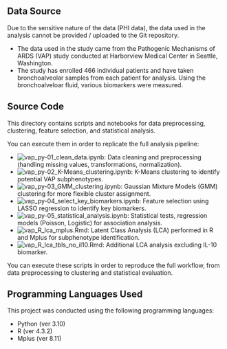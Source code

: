 ## Data Source
Due to the sensitive nature of the data (PHI data), the data used in the analysis cannot be provided / uploaded
to the Git repository.
- The data used in the study came from the Pathogenic Mechanisms of ARDS (VAP) study conducted at
Harborview Medical Center in Seattle, Washington.
- The study has enrolled 466 individual patients and have taken bronchoalveolar samples from each patient for analysis.
Using the bronchoalveloar fluid, various biomarkers were measured.

## Source Code
This directory contains scripts and notebooks for data preprocessing, clustering, feature selection, and statistical analysis. 

You can execute them in order to replicate the full analysis pipeline:
- ![**vap_py-01_clean_data.ipynb**](https://github.com/parvatijay2901/VAP-biomarker-analysis/blob/main/src/vap_py-01_clean_data.ipynb): Data cleaning and preprocessing (handling missing values, transformations, normalization).
- ![**vap_py-02_K-Means_clustering.ipynb**](https://github.com/parvatijay2901/VAP-biomarker-analysis/blob/main/src/vap_py-02_K-Means_clustering.ipynb): K-Means clustering to identify potential VAP subphenotypes.
- ![**vap_py-03_GMM_clustering.ipynb**](https://github.com/parvatijay2901/VAP-biomarker-analysis/blob/main/src/vap_py-03_GMM_clustering.ipynb): Gaussian Mixture Models (GMM) clustering for more flexible cluster assignment.
- ![**vap_py-04_select_key_biomarkers.ipynb**](https://github.com/parvatijay2901/VAP-biomarker-analysis/blob/main/src/vap_py-04_select_key_biomarkers.ipynb): Feature selection using LASSO regression to identify key biomarkers.
- ![**vap_py-05_statistical_analysis.ipynb**](https://github.com/parvatijay2901/VAP-biomarker-analysis/blob/main/src/vap_py-05_statistical_analysis.ipynb): Statistical tests, regression models (Poisson, Logistic) for association analysis.
- ![**vap_R_lca_mplus.Rmd**](https://github.com/parvatijay2901/VAP-biomarker-analysis/blob/main/src/vap_R_lca_mplus.Rmd): Latent Class Analysis (LCA) performed in R and Mplus for subphenotype identification.
- ![**vap_R_lca_tbls_no_il10.Rmd**](https://github.com/parvatijay2901/VAP-biomarker-analysis/blob/main/src/vap_R_lca_tbls_no_il10.Rmd): Additional LCA analysis excluding IL-10 biomarker.

You can execute these scripts in order to reproduce the full workflow, from data preprocessing to clustering and statistical evaluation.

## Programming Languages Used
This project was conducted using the following programming languages:
- Python (ver 3.10)
- R (ver 4.3.2)
- Mplus (ver 8.11)